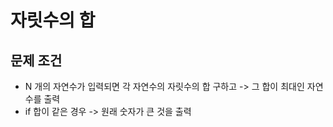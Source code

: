 # 자릿수의 합

## 문제 조건

- N 개의 자연수가 입력되면 각 자연수의 자릿수의 합 구하고 -> 그 합이 최대인 자연수를 출력
- if 합이 같은 경우 -> 원래 숫자가 큰 것을 출력
